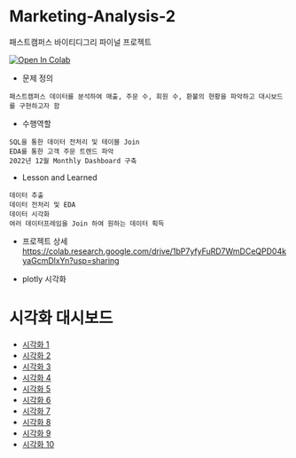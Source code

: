 # Marketing-Analysis-2
패스트캠퍼스 바이티디그리 파이널 프로젝트

<a target="_blank" href="https://colab.research.google.com/drive/1bP7yfyFuRD7WmDCeQPD04kyaGcmDlxYn?usp=sharing">
  <img src="https://colab.research.google.com/assets/colab-badge.svg" alt="Open In Colab"/>
</a>

* 문제 정의
```
패스트캠퍼스 데이터를 분석하여 매출, 주문 수, 회원 수, 환불의 현황을 파악하고 대시보드를 구현하고자 함
```
* 수행역할
```
SQL을 통한 데이터 전처리 및 테이블 Join
EDA를 통한 고객 주문 트렌드 파악
2022년 12월 Monthly Dashboard 구축
```
* Lesson and Learned
```
데이터 추출
데이터 전처리 및 EDA
데이터 시각화
여러 데이터프레임을 Join 하여 원하는 데이터 획득
```

* 프로젝트 상세
https://colab.research.google.com/drive/1bP7yfyFuRD7WmDCeQPD04kyaGcmDlxYn?usp=sharing

* plotly 시각화
<!DOCTYPE html>
<html>
<head>
</head>
<body>
    <h1>시각화 대시보드</h1>
    <ul>
        <li><a href="increase_pct.html">시각화 1</a></li>
        <li><a href="daily_sales.html">시각화 2</a></li>
        <li><a href="top10_heatmap.html">시각화 3</a></li>
        <li><a href="top10_keyword.html">시각화 4</a></li>
        <li><a href="top20_refund.html">시각화 5</a></li>
        <li><a href="new_customer_month.html">시각화 6</a></li>
        <li><a href="new_customer_month2.html">시각화 7</a></li>
        <li><a href="order_date.html">시각화 8</a></li>
        <li><a href="course_date.html">시각화 9</a></li>
        <li><a href="weekday_pie.html">시각화 10</a></li>
    </ul>
